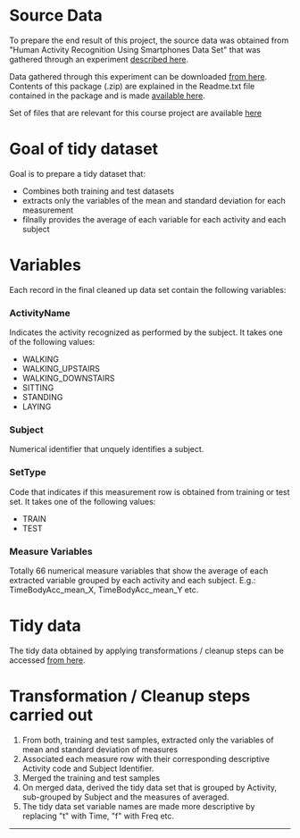 # Source Data #

To prepare the end result of this project, the source data was obtained from "Human Activity Recognition Using Smartphones Data Set" that was gathered through an experiment [described  here](http://archive.ics.uci.edu/ml/datasets/Human+Activity+Recognition+Using+Smartphones).

Data gathered through this experiment can be downloaded [from here](https://d396qusza40orc.cloudfront.net/getdata%2Fprojectfiles%2FUCI%20HAR%20Dataset.zip). Contents of this package (.zip) are explained in the Readme.txt file contained in the package and is made [available here](https://github.com/nagarajanchinnasamy/GettingAndCleaningDataCourseProject/blob/master/UCI%20HAR%20Dataset/README.txt).  

Set of files that are relevant for this course project are available [here](https://github.com/nagarajanchinnasamy/GettingAndCleaningDataCourseProject/blob/master/UCI%20HAR%20Dataset)

# Goal of tidy dataset #

Goal is to prepare a tidy dataset that:

- Combines both training and test datasets
- extracts only the variables of the mean and standard deviation for each measurement
- filnally provides the average of each variable for each activity and each subject

# Variables #

Each record in the final cleaned up data set contain the following variables:

### ActivityName ###
Indicates the activity recognized as performed by the subject. It takes one of the following values:
- WALKING
- WALKING_UPSTAIRS
- WALKING_DOWNSTAIRS
- SITTING
- STANDING
- LAYING

### Subject ###
Numerical identifier that unquely identifies a subject.

### SetType ###
Code that indicates if this measurement row is obtained from training or test set. It takes one of the following values:
- TRAIN
- TEST

### Measure Variables ###
Totally 66 numerical measure variables that show the average of each extracted variable grouped by each activity and each subject. E.g.: TimeBodyAcc_mean_X, TimeBodyAcc_mean_Y etc.

# Tidy data #

The tidy data obtained by applying transformations / cleanup steps can be accessed [from here](https://github.com/nagarajanchinnasamy/GettingAndCleaningDataCourseProject/blob/master/tidy_data.txt).


# Transformation / Cleanup steps carried out #

1. From both, training and test samples, extracted only the variables of mean and standard deviation of measures
2. Associated each measure row with their corresponding descriptive Activity code and Subject Identifier.
3. Merged the training and test samples
4. On merged data, derived the tidy data set that is grouped by Activity, sub-grouped by Subject and the measures of averaged.
5. The tidy data set variable names are made more descriptive by replacing "t" with Time, "f" with Freq etc.

--------------------
